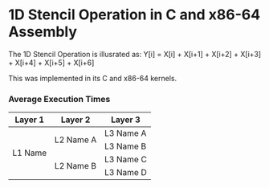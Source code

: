 # 1D Stencil Operation in C and x86-64 Assembly

The 1D Stencil Operation is illusrated as:
Y[i] = X[i] + X[i+1] + X[i+2] + X[i+3] + X[i+4] + X[i+5] + X[i+6] <br>

This was implemented in its C and x86-64 kernels.

### Average Execution Times

<table>
    <thead>
        <tr>
            <th>Layer 1</th>
            <th>Layer 2</th>
            <th>Layer 3</th>
        </tr>
    </thead>
    <tbody>
        <tr>
            <td rowspan=4>L1 Name</td>
            <td rowspan=2>L2 Name A</td>
            <td>L3 Name A</td>
        </tr>
        <tr>
            <td>L3 Name B</td>
        </tr>
        <tr>
            <td rowspan=2>L2 Name B</td>
            <td>L3 Name C</td>
        </tr>
        <tr>
            <td>L3 Name D</td>
        </tr>
    </tbody>
</table>